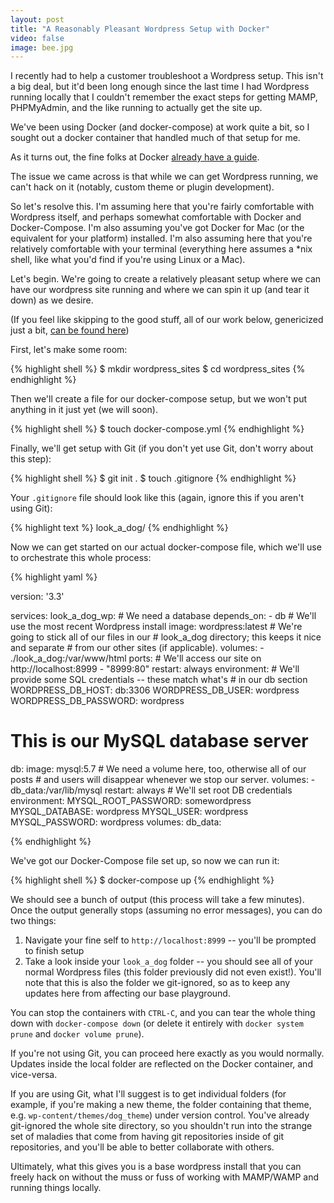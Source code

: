 ```yaml
---
layout: post
title: "A Reasonably Pleasant Wordpress Setup with Docker"
video: false
image: bee.jpg
---
```


I recently had to help a customer troubleshoot a Wordpress setup. This isn't a
big deal, but it'd been long enough since the last time I had Wordpress running
locally that I couldn't remember the exact steps for getting MAMP, PHPMyAdmin,
and the like running to actually get the site up.

We've been using Docker (and docker-compose) at work quite a bit, so I sought
out a docker container that handled much of that setup for me.

As it turns out, the fine folks at Docker [already have a
guide](https://docs.docker.com/compose/wordpress/).

The issue we came across is that while we can get Wordpress running, we can't
hack on it (notably, custom theme or plugin development).

So let's resolve this. I'm assuming here that you're fairly comfortable with
Wordpress itself, and perhaps somewhat comfortable with Docker and
Docker-Compose. I'm also assuming you've got Docker for Mac (or the equivalent
for your platform) installed. I'm also assuming here that you're relatively
comfortable with your terminal (everything here assumes a \*nix shell, like
what you'd find if you're using Linux or a Mac).

Let's begin. We're going to create a relatively pleasant setup where we can have
our wordpress site running and where we can spin it up (and tear it down) as we
desire.

(If you feel like skipping to the good stuff, all of our work below, genericized
just a bit, [can be found
here](https://github.com/andrewek/docker-wordpress-demo))

First, let's make some room:

{% highlight shell %}
$ mkdir wordpress_sites
$ cd wordpress_sites
{% endhighlight %}

Then we'll create a file for our docker-compose setup, but we won't put anything
in it just yet (we will soon).

{% highlight shell %}
$ touch docker-compose.yml
{% endhighlight %}

Finally, we'll get setup with Git (if you don't yet use Git, don't worry about
this step):

{% highlight shell %}
$ git init .
$ touch .gitignore
{% endhighlight %}

Your `.gitignore` file should look like this (again, ignore this if you aren't
using Git):

{% highlight text %}
look_a_dog/
{% endhighlight %}

Now we can get started on our actual docker-compose file, which we'll use to
orchestrate this whole process:

{% highlight yaml %}

version: '3.3'

services:
  look_a_dog_wp:
    # We need a database
    depends_on:
      - db
    # We'll use the most recent Wordpress install
    image: wordpress:latest
    # We're going to stick all of our files in our
    # look_a_dog directory; this keeps it nice and separate
    # from our other sites (if applicable).
    volumes:
      - ./look_a_dog:/var/www/html
    ports:
    # We'll access our site on http://localhost:8999
      - "8999:80"
    restart: always
    environment:
      # We'll provide some SQL credentials -- these match what's
      # in our db section
      WORDPRESS_DB_HOST: db:3306
      WORDPRESS_DB_USER: wordpress
      WORDPRESS_DB_PASSWORD: wordpress

  # This is our MySQL database server
  db:
    image: mysql:5.7
    # We need a volume here, too, otherwise all of our posts
    # and users will disappear whenever we stop our server.
    volumes:
      - db_data:/var/lib/mysql
    restart: always
    # We'll set root DB credentials
    environment:
      MYSQL_ROOT_PASSWORD: somewordpress
      MYSQL_DATABASE: wordpress
      MYSQL_USER: wordpress
      MYSQL_PASSWORD: wordpress
volumes:
  db_data:

{% endhighlight %}

We've got our Docker-Compose file set up, so now we can run it:

{% highlight shell %}
$ docker-compose up
{% endhighlight %}

We should see a bunch of output (this process will take a few minutes). Once the
output generally stops (assuming no error messages), you can do two things:

1. Navigate your fine self to `http://localhost:8999` -- you'll be prompted to
   finish setup
2. Take a look inside your `look_a_dog` folder -- you should see all of your
   normal Wordpress files (this folder previously did not even exist!). You'll
   note that this is also the folder we git-ignored, so as to keep any updates
   here from affecting our base playground.

You can stop the containers with `CTRL-C`, and you can tear the whole thing down
with `docker-compose down` (or delete it entirely with `docker system prune` and
`docker volume prune`).

If you're not using Git, you can proceed here exactly as you would normally.
Updates inside the local folder are reflected on the Docker container, and
vice-versa.

If you are using Git, what I'll suggest is to get individual folders (for
example, if you're making a new theme, the folder containing that theme, e.g.
`wp-content/themes/dog_theme`) under version control. You've already git-ignored
the whole site directory, so you shouldn't run into the strange set of maladies
that come from having git repositories inside of git repositories, and you'll be
able to better collaborate with others.

Ultimately, what this gives you is a base wordpress install that you can freely
hack on without the muss or fuss of working with MAMP/WAMP and running things
locally.
